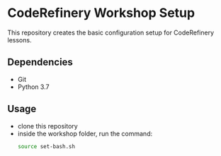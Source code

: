 # CodeRefinery Workshop Setup
This repository creates the basic configuration setup for CodeRefinery lessons.

## Dependencies
- Git
- Python 3.7

## Usage
- clone this repository
- inside the workshop folder, run the command:
  ```bash
  source set-bash.sh
  ```
  
